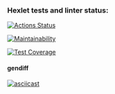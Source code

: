 ### Hexlet tests and linter status:

[![Actions Status](https://github.com/roman-usov/frontend-project-46/workflows/hexlet-check/badge.svg)](https://github.com/roman-usov/frontend-project-46/actions)

[![Maintainability](https://api.codeclimate.com/v1/badges/4be37e4ad54c8a7ea7f6/maintainability)](https://codeclimate.com/github/roman-usov/frontend-project-46/maintainability)

[![Test Coverage](https://api.codeclimate.com/v1/badges/4be37e4ad54c8a7ea7f6/test_coverage)](https://codeclimate.com/github/roman-usov/frontend-project-46/test_coverage)

#### gendiff

[![asciicast](https://asciinema.org/a/ZRUlWdA5AEwQfTLfiwmyK7x6r.svg)](https://asciinema.org/a/ZRUlWdA5AEwQfTLfiwmyK7x6r)
